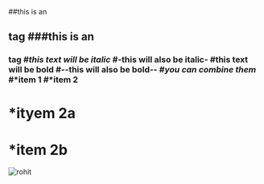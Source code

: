 
  ##this is an <h2> tag
  ###this is an <h3> tag
  #*this text will be italic*
  #-this will also be italic-
  #**this text will be bold**
  #--this will also be bold--
  #*you **can** combine them*
  #*item 1
  #*item 2
  # *ityem 2a
  # *item 2b
  
  
  ![rohit](https://cdn.zeebiz.com/sites/default/files/2020/11/27/134542-rhtsham.jpg)
